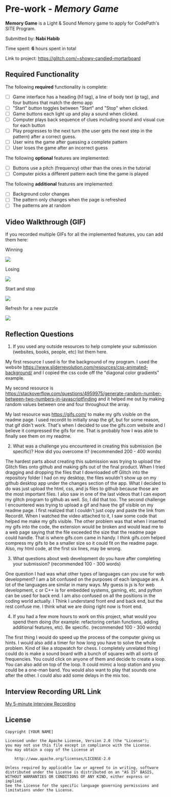 # Pre-work - *Memory Game*

**Memory Game** is a Light & Sound Memory game to apply for CodePath's SITE Program. 

Submitted by: **Nabi Habib**

Time spent: **6** hours spent in total

Link to project: https://glitch.com/~showy-candied-mortarboard

## Required Functionality

The following **required** functionality is complete:

* [ ] Game interface has a heading (h1 tag), a line of body text (p tag), and four buttons that match the demo app
* [ ] "Start" button toggles between "Start" and "Stop" when clicked. 
* [ ] Game buttons each light up and play a sound when clicked. 
* [ ] Computer plays back sequence of clues including sound and visual cue for each button
* [ ] Play progresses to the next turn (the user gets the next step in the pattern) after a correct guess. 
* [ ] User wins the game after guessing a complete pattern
* [ ] User loses the game after an incorrect guess

The following **optional** features are implemented:

* [ ] Buttons use a pitch (frequency) other than the ones in the tutorial
* [ ] Computer picks a different pattern each time the game is played

The following **additional** features are implemented:

- [ ] Background color changes
- [ ] The pattern only changes when the page is refreshed
- [ ] The patterns are at random

## Video Walkthrough (GIF)

If you recorded multiple GIFs for all the implemented features, you can add them here:

Winning

<img src="https://j.gifs.com/pZoBYV.gif"><br>

Losing

<img src="https://j.gifs.com/16pEwm.gif"><br>

Start and stop

<img src="https://j.gifs.com/nRm7Z7.gif"><br>

Refresh for a new puzzle

<img src="https://j.gifs.com/oZn8YB.gif"><br>


## Reflection Questions
1. If you used any outside resources to help complete your submission (websites, books, people, etc) list them here. 

My first resource I used is for the background of my program. I used the website https://www.sliderrevolution.com/resources/css-animated-background/
and I copied the css code off the "diagonal color gradients" example. 

My second resource is https://stackoverflow.com/questions/4959975/generate-random-number-between-two-numbers-in-javascriptfinding and it helped me out by making random values between one and four throughout the array. 

My last resource was https://gifs.com/ to make my gifs visible on the readme page. I used recordit to initially snap the gif, but for some reason, that gif didn't work. That's when I decided to use the gifs.com website and I believe it compressed the gifs for me. That is probably how I was able to finally see them on my readme. 

2. What was a challenge you encountered in creating this submission (be specific)? How did you overcome it? (recommended 200 - 400 words) 

The hardest parts about creating this submission was trying to upload the Glitch files onto github and making gifs out of the final product. When I tried dragging and dropping the files that I downloaded off Glitch into the repository folder I had on my desktop, the files wouldn't show up on my github desktop app under the changes section of the app. What I decided to do was just upload the html, css, and js files to github because those are the most important files. I also saw in one of the last videos that I can export my glitch program to github as well. So, I did that too. The second challenge I encountered was trying to upload a gif and have the gif visible on my readme page. I first realized that I couldn't just copy and paste the link from Recordit. When I watched the video attached to it, I saw some code that helped me make my gifs visible. The other problem was that when I inserted my gifs into the code, the extension would be broken and would lead me to a web page saying that the file exceeded the size that the readme page could handle. That is where gifs.com came in handy. I think gifs.com helped compress my gifs to be a smaller size so it could fit on the readme page. Also, my html code, at the first six lines, may be wrong.   

3. What questions about web development do you have after completing your submission? (recommended 100 - 300 words) 

One question I had was what other types of languages can you use for web development? I am a bit confused on the purposes of each language are. A lot of the languages are similar in many ways. My guess is js is for web development, c or C++ is for embedded systems, gaming, etc, and python can be used for back end. I am also confused on all the positions in the coding world actually. I Think I understand front end and back end, but the rest confuse me. I think what we are doing right now is front end.

4. If you had a few more hours to work on this project, what would you spend them doing (for example: refactoring certain functions, adding additional features, etc). Be specific. (recommended 100 - 300 words) 

The first thing I would do speed up the process of the computer giving us hints. I would also add a timer for how long you have to solve the whole problem. Kind of like a stopwatch for chess. I completely unrelated thing I could do is make a sound board with a bunch of squares with all sorts of frequencies. You could click on anyone of them and decide to create a loop. You can also add on top of the loop. It could mimic a loop station and you could be a one-man band. You would also want to play that sounds one after the other. I could also add some delays in the mix too.



## Interview Recording URL Link

[My 5-minute Interview Recording](your-link-here)


## License

    Copyright [YOUR NAME]

    Licensed under the Apache License, Version 2.0 (the "License");
    you may not use this file except in compliance with the License.
    You may obtain a copy of the License at

        http://www.apache.org/licenses/LICENSE-2.0

    Unless required by applicable law or agreed to in writing, software
    distributed under the License is distributed on an "AS IS" BASIS,
    WITHOUT WARRANTIES OR CONDITIONS OF ANY KIND, either express or implied.
    See the License for the specific language governing permissions and
    limitations under the License.
